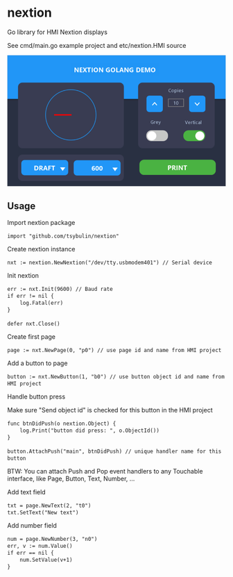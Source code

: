 # nextion
Go library for HMI Nextion displays

See cmd/main.go example project and etc/nextion.HMI source

![demo project](etc/screen.png)

## Usage

Import nextion package

	import "github.com/tsybulin/nextion"

Create nextion instance

	nxt := nextion.NewNextion("/dev/tty.usbmodem401") // Serial device

Init nextion 

	err := nxt.Init(9600) // Baud rate
	if err != nil {
		log.Fatal(err)
	}

	defer nxt.Close()

Create first page

	page := nxt.NewPage(0, "p0") // use page id and name from HMI project

Add a button to page

	button := nxt.NewButton(1, "b0") // use button object id and name from HMI project

Handle button press

Make sure "Send object id" is checked for this button in the HMI project

	func btnDidPush(o nextion.Object) {
		log.Print("button did press: ", o.ObjectId())
	}

	button.AttachPush("main", btnDidPush) // unique handler name for this button


BTW: You can attach Push and Pop event handlers to any Touchable interface, like Page, Button, Text, Number, ...


Add text field

	txt = page.NewText(2, "t0")
	txt.SetText("New text")

Add number field

	num = page.NewNumber(3, "n0")
	err, v := num.Value()
	if err == nil {
		num.SetValue(v+1)
	}

